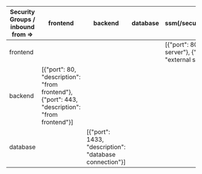 | Security Groups / inbound from => | frontend                                                                                      | backend                                                | database | ssm(/security_groups/external_server)                                                                   | cidr(10.0.0.0/8)                         |
|-----------------------------------|-----------------------------------------------------------------------------------------------|--------------------------------------------------------|----------|---------------------------------------------------------------------------------------------------------|------------------------------------------|
| frontend                          |                                                                                               |                                                        |          | [{"port": 80, "description": "external server"}, {"port": 443, "description": "external server https"}] | [{"port": 443, "description": "public"}] |
| backend                           | [{"port": 80, "description": "from frontend"}, {"port": 443, "description": "from frontend"}] |                                                        |          |                                                                                                         |                                          |
| database                          |                                                                                               | [{"port": 1433, "description": "database connection"}] |          |                                                                                                         |                                          |
